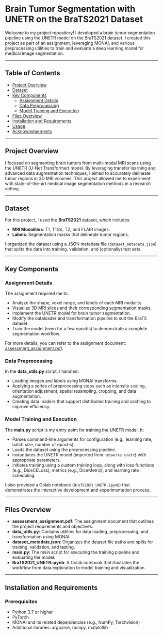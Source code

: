 # Brain Tumor Segmentation with UNETR on the BraTS2021 Dataset

Welcome to my project repository! I developed a brain tumor segmentation pipeline using the UNETR model on the BraTS2021 dataset. I created this project as part of an assignment, leveraging MONAI, and various preprocessing utilities to train and evaluate a deep learning model for medical image segmentation.

---

## Table of Contents

- [Project Overview](#project-overview)
- [Dataset](#dataset)
- [Key Components](#key-components)
  - [Assignment Details](#assignment-details)
  - [Data Preprocessing](#data-preprocessing)
  - [Model Training and Execution](#model-training-and-execution)
- [Files Overview](#files-overview)
- [Installation and Requirements](#installation-and-requirements)
- [Usage](#usage)
- [Acknowledgements](#acknowledgements)

---

## Project Overview

I focused on segmenting brain tumors from multi-modal MRI scans using the UNETR (U-Net Transformer) model. By leveraging transfer learning and advanced data augmentation techniques, I aimed to accurately delineate tumor regions in 3D MRI volumes. This project allowed me to experiment with state-of-the-art medical image segmentation methods in a research setting.

---

## Dataset

For this project, I used the **BraTS2021** dataset, which includes:
- **MRI Modalities**: T1, T1Gd, T2, and FLAIR images.
- **Labels**: Segmentation masks that delineate tumor regions.

I organized the dataset using a JSON metadata file (`dataset_metadata.json`) that splits the data into training, validation, and (optionally) test sets.

---

## Key Components

### Assignment Details

The assignment required me to:
- Analyze the shape, voxel range, and labels of each MRI modality.
- Visualize 3D MRI slices and their corresponding segmentation masks.
- Implement the UNETR model for brain tumor segmentation.
- Modify the dataloader and transformation pipeline to suit the BraTS dataset.
- Train the model (even for a few epochs) to demonstrate a complete segmentation workflow.

For more details, you can refer to the assignment document: [assessment_assignment.pdf](./assessment_assignment.pdf).

### Data Preprocessing

In the **data_utils.py** script, I handled:
- Loading images and labels using MONAI transforms.
- Applying a series of preprocessing steps such as intensity scaling, orientation adjustment, spatial resampling, cropping, and data augmentation.
- Creating data loaders that support distributed training and caching to improve efficiency.

### Model Training and Execution

The **main.py** script is my entry point for training the UNETR model. It:
- Parses command-line arguments for configuration (e.g., learning rate, batch size, number of epochs).
- Loads the dataset using the preprocessing pipeline.
- Instantiates the UNETR model (imported from `networks.unetr`) with appropriate parameters.
- Initiates training using a custom training loop, along with loss functions (e.g., DiceCELoss), metrics (e.g., DiceMetric), and learning rate scheduling.

I also provided a Colab notebook (`BraTS2021_UNETR.ipynb`) that demonstrates the interactive development and experimentation process.

---

## Files Overview

- **assessment_assignment.pdf**: The assignment document that outlines the project requirements and objectives.
- **data_utils.py**: Contains utilities for data loading, preprocessing, and transformation using MONAI.
- **dataset_metadata.json**: Organizes the dataset file paths and splits for training, validation, and testing.
- **main.py**: The main script for executing the training pipeline and evaluating the model.
- **BraTS2021_UNETR.ipynb**: A Colab notebook that illustrates the workflow from data exploration to model training and visualization.

---

## Installation and Requirements

### Prerequisites

- Python 3.7 or higher
- PyTorch
- MONAI and its related dependencies (e.g., NumPy, Torchvision)
- Additional libraries: argparse, numpy, matplotlib

